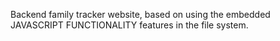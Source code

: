 Backend family tracker website, based on using the embedded JAVASCRIPT FUNCTIONALITY features in the file system.
